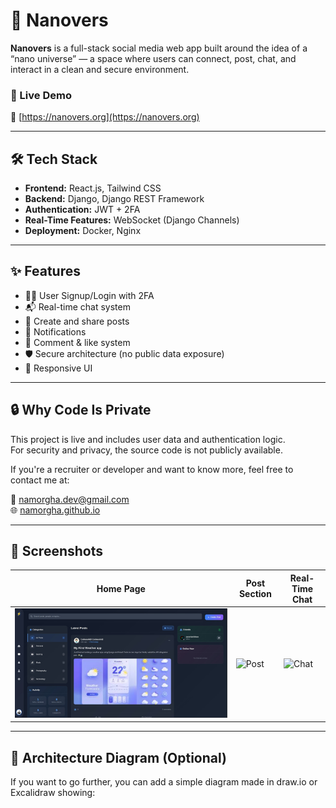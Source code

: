 # 🌌 Nanovers

**Nanovers** is a full-stack social media web app built around the idea of a “nano universe” — a space where users can connect, post, chat, and interact in a clean and secure environment.

### 🚀 Live Demo
🔗 [https://nanovers.org](https://nanovers.org)

---

## 🛠️ Tech Stack

- **Frontend:** React.js, Tailwind CSS
- **Backend:** Django, Django REST Framework
- **Authentication:** JWT + 2FA
- **Real-Time Features:** WebSocket (Django Channels)
- **Deployment:** Docker, Nginx

---

## ✨ Features

- 🧑‍🚀 User Signup/Login with 2FA
- 📬 Real-time chat system
- 📝 Create and share posts
- 🔔 Notifications
- 💬 Comment & like system
- 🛡️ Secure architecture (no public data exposure)
- 📱 Responsive UI

---

## 🔒 Why Code Is Private

This project is live and includes user data and authentication logic.  
For security and privacy, the source code is not publicly available.

If you're a recruiter or developer and want to know more, feel free to contact me at:

📧 namorgha.dev@gmail.com  
🌐 [namorgha.github.io](https://namorgha.github.io)

---

## 📸 Screenshots

| Home Page | Post Section | Real-Time Chat |
|-----------|--------------|----------------|
| ![Home](images/homepage.jpg) | ![Post](images/post.png) | ![Chat](images/chat.png) |

---

## 🧠 Architecture Diagram (Optional)

If you want to go further, you can add a simple diagram made in draw.io or Excalidraw showing:

